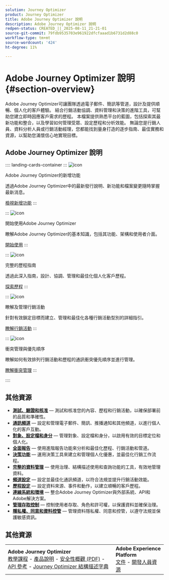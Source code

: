 ```yaml
---
solution: Journey Optimizer
product: Journey Optimizer
title: Adobe Journey Optimizer 說明
description: Adobe Journey Optimizer 說明
redpen-status: CREATED_||_2025-08-11_21-21-01
source-git-commit: 79fdb9535703e961922dfcfaaad1b6731d2d88c0
workflow-type: tm+mt
source-wordcount: '424'
ht-degree: 11%

---
```



# Adobe Journey Optimizer 說明{#section-overview}

Adobe Journey Optimizer可讓團隊透過電子郵件、簡訊等管道，設計及提供順暢、個人化的客戶體驗。 結合行銷活動協調、資料管理和決策的進階工具，可幫助您建立即時因應客戶需求的歷程。 本檔案提供熟悉平台的藍圖，包括探索其最新功能和整合，以及學習如何管理受眾、設定歷程和分析效能。 無論您是行銷人員、資料分析人員或行銷活動經理，您都能找到量身打造的逐步指南、最佳實務和資源，以幫助您滿懷信心地實現目標。

## Adobe Journey Optimizer 說明

:::: landing-cards-container
:::
![icon](https://cdn.experienceleague.adobe.com/icons/list-check.svg?lang=zh-Hant)

Adobe Journey Optimizer的新增功能

透過Adobe Journey Optimizer中的最新發行說明、新功能和檔案變更隨時掌握最新消息。

[檢視新增功能](whats-new-landing-page.md)
:::

:::
![icon](https://cdn.experienceleague.adobe.com/icons/circle-play.svg?lang=zh-Hant)

開始使用Adobe Journey Optimizer

瞭解Adobe Journey Optimizer的基本知識，包括其功能、架構和使用者介面。

[開始使用](get-started-landing-page.md)
:::

:::
![icon](https://cdn.experienceleague.adobe.com/icons/code-branch.svg?lang=zh-Hant)

完整的歷程指南

透過此深入指南，設計、協調、管理和最佳化個人化客戶歷程。

[探索歷程](orchestrate-journeys-landing-page.md)
:::

:::
![icon](https://cdn.experienceleague.adobe.com/icons/bullhorn.svg?lang=zh-Hant)

瞭解及管理行銷活動

針對有效鎖定目標而建立、管理和最佳化各種行銷活動型別的詳細指引。

[瞭解行銷活動](campaigns-landing-page.md)
:::

:::
![icon](https://cdn.experienceleague.adobe.com/icons/scale-balanced.svg?lang=zh-Hant)

衝突管理與優先順序

瞭解如何有效排列行銷活動和歷程的通訊衝突優先順序並進行管理。

[瞭解衝突管理](conflict-prioritization-landing-page.md)
:::

::::


## 其他資源

- **[測試、驗證和核准](test-landing-page.md)** — 測試和核准您的內容、歷程和行銷活動，以確保部署前的品質和準確性。
- **[通訊頻道](../using/channels/gs-channels.md)** — 設定和管理電子郵件、簡訊、推播通知和其他頻道，以進行個人化的客戶互動。
- **[對象、設定檔和身分](audiences-profiles-identities-landing-page.md)** — 管理對象、設定檔和身分，以啟用有效的目標定位和個人化。
- **[全面報告](reporting-landing-page.md)** — 使用進階報告功能來分析和最佳化歷程、行銷活動和管道。
- **[決策功能](decisioning-landing-page.md)** — 運用決策工具來建立和管理個人化優惠，並最佳化行銷工作流程。
- **[完整的資料管理](data-management-landing-page.md)** — 使用治理、結構描述使用和查詢功能的工具，有效地管理資料。
- **[頻道設定](configuration-landing-page.md)** — 設定並最佳化通訊頻道，以符合法規並提升行銷活動效能。
- **[歷程設定](configure-journeys-landing-page.md)** — 設定資料來源、事件和動作，以建立順暢的客戶歷程。
- **[連線系統和環境](connect-systems-landing-page.md)** — 整合Adobe Journey Optimizer與外部系統、API和Adobe解決方案。
- **[管理存取控制](access-control-landing-page.md)** — 控制使用者存取、角色和許可權，以保護資料並確保治理。
- **[隱私權、同意和資料控管](privacy-landing-page.md)** — 管理資料隱私權、同意和控管，以遵守法規並保護敏感資訊。

## 其他資源

<table style="table-layout:fixed"><tr style="border: 0;">
<td><strong>Adobe Journey Optimizer</strong><br/>
<a href="https://experienceleague.adobe.com/docs/journey-optimizer-learn/tutorials/overview.html?lang=zh-Hant" target="_blank">教學課程</a> - <a href="https://helpx.adobe.com/tw/legal/product-descriptions/adobe-journey-optimizer.html" target="_blank">產品說明</a> - <a href="https://www.adobe.com/content/dam/cc/en/security/pdfs/AJO_SecurityOverview.pdf" target="_blank">安全性概觀 (PDF)</a> - <a href="https://developer.adobe.com/journey-optimizer-apis/" target="_blank">API 參考</a> - <a href="https://experienceleague.adobe.com/tools/ajo-schemas/schema-dictionary.html?lang=zh-Hant" target="_blank">Journey Optimizer 結構描述字典</a>

</td>
<td><strong>Adobe Experience Platform</strong><br/>
<a href="https://experienceleague.adobe.com/docs/experience-platform/landing/home.html?lang=zh-Hant" target="_blank">文件</a> - <a href="https://www.adobe.com/tw/experience-platform/documentation-and-developer-resources.html" target="_blank">開發人員資源</a>
</td>
</tr></table>

<!--table style="table-layout:auto"><tr style="border: 0;"><td><img src="using/assets/do-not-localize/newsletter.png"></td><td>
<b>Stay informed and elevate your Adobe Journey Optimizer experience!</b><br/>Sign up for our quarterly newsletter. Gain exclusive access to the latest product updates, captivating stories, real-world use cases, valuable tips, and more – all delivered directly to your inbox every quarter. <a href="https://www.adobe.com/subscription/Adobe_Journey_Optimizer_NL.html">Sign up today!</a></td></tr></table-->
